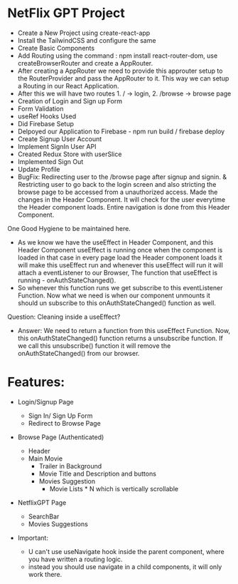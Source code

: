 # NetFlix GPT Project

- Create a New Project using create-react-app
- Install the TailwindCSS and configure the same
- Create Basic Components
- Add Routing using the command : npm install react-router-dom, use createBrowserRouter and create a AppRouter.
- After creating a AppRouter we need to provide this approuter setup to the RouterProvider and pass the AppRouter to it. This way we can setup a Routing in our React Application.
- After this we will have two routes 1. / -> login, 2. /browse -> browse page
- Creation of Login and Sign up Form
- Form Validation
- useRef Hooks Used
- Did Firebase Setup
- Delpoyed our Application to Firebase - npm run build / firebase deploy
- Create Signup User Account
- Implement SignIn User API
- Created Redux Store with userSlice
- Implemented Sign Out
- Update Profile
- BugFix: Redirecting user to the /browse page after signup and signin. & Restricting user to go back to the login screen and also stricting the browse page to be accessed from a unauthorized access. Made the changes in the Header Component. It will check for the user everytime the Header component loads. Entire navigation is done from this Header Component.

One Good Hygiene to be maintained here.

- As we know we have the useEffect in Header Component, and this Header Component useEffect is running once when the component is loaded in that case in every page load the Header component loads it will make this useEffect run and whenever this useEffect will run it will attach a eventListener to our Browser, The function that useEffect is running - onAuthStateChanged().
- So whenever this function runs we get subscribe to this eventListener Function.
  Now what we need is when our component unmounts it should un subscribe to this onAuthStateChanged() function as well.

Question:
Cleaning inside a useEffect?

- Answer: We need to return a function from this useEffect Function.
  Now, this onAuthStateChanged() function returns a unsubscribe function.
  If we call this unsubscribe() function it will remove the onAuthStateChanged() from our browser.

# Features:

- Login/Signup Page
  - Sign In/ Sign Up Form
  - Redirect to Browse Page
- Browse Page (Authenticated)
  - Header
  - Main Movie
    - Trailer in Background
    - Movie Title and Description and buttons
    - Movies Suggestion
      - Movie Lists \* N which is vertically scrollable
- NetflixGPT Page

  - SearchBar
  - Movies Suggestions

- Important:
  - U can't use useNavigate hook inside the parent component, where you have written a routing logic.
  - instead you should use navigate in a child components, it will only work there.
